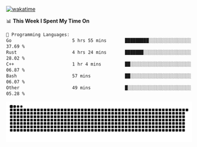 [![wakatime](https://wakatime.com/badge/user/384f91c6-4eee-411f-8f3b-1b691f58a544.svg)](https://wakatime.com/@384f91c6-4eee-411f-8f3b-1b691f58a544)

<!--START_SECTION:waka-->
📊 **This Week I Spent My Time On** 

```text
💬 Programming Languages: 
Go                       5 hrs 55 mins       █████████░░░░░░░░░░░░░░░░   37.69 % 
Rust                     4 hrs 24 mins       ███████░░░░░░░░░░░░░░░░░░   28.02 % 
C++                      1 hr 4 mins         ██░░░░░░░░░░░░░░░░░░░░░░░   06.87 % 
Bash                     57 mins             ██░░░░░░░░░░░░░░░░░░░░░░░   06.07 % 
Other                    49 mins             █░░░░░░░░░░░░░░░░░░░░░░░░   05.28 % 
```


<!--END_SECTION:waka-->

<picture>
  <source media="(prefers-color-scheme: dark)" srcset="https://raw.githubusercontent.com/fuwx295/fuwx295/output/github-contribution-grid-snake-dark.svg">
  <source media="(prefers-color-scheme: light)" srcset="https://raw.githubusercontent.com/fuwx295/fuwx295/output/github-contribution-grid-snake.svg">
  <img alt="github contribution grid snake animation" src="https://raw.githubusercontent.com/fuwx295/fuwx295/output/github-contribution-grid-snake.svg">
</picture>
